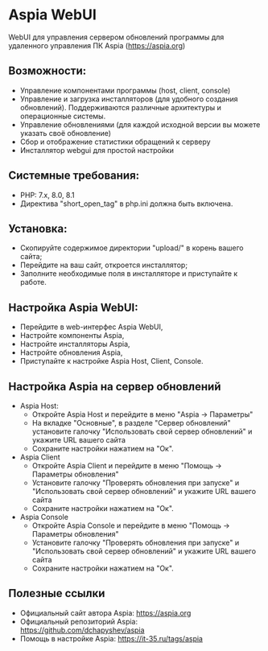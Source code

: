 # Aspia WebUI
WebUI для управления сервером обновлений программы для удаленного управления ПК Aspia (https://aspia.org)

## Возможности:
* Управление компонентами программы (host, client, console)
* Управление и загрузка инсталляторов (для удобного создания обновлений). Поддерживаются различные архитектуры и операционные системы.
* Управление обновлениями (для каждой исходной версии вы можете указать своё обновление)
* Сбор и отображение статистики обращений к серверу
* Инсталлятор webgui для простой настройки

## Системные требования:
* PHP: 7.x, 8.0, 8.1
* Директива "short_open_tag" в php.ini должна быть включена.

## Установка:
* Скопируйте содержимое директории "upload/" в корень вашего сайта;
* Перейдите на ваш сайт, откроется инсталлятор;
* Заполните необходимые поля в инсталляторе и приступайте к работе.

## Настройка Aspia WebUI:
* Перейдите в web-интерфес Aspia WebUI,
* Настройте компоненты Aspia,
* Настройте инсталляторы Aspia,
* Настройте обновления Aspia,
* Приступайте к настройке Aspia Host, Client, Console.

## Настройка Aspia на сервер обновлений
* Aspia Host:
  * Откройте Aspia Host и перейдите в меню "Aspia -> Параметры"
  * На вкладке "Основные", в разделе "Сервер обновлений" установите галочку "Использовать свой сервер обновлений" и укажите URL вашего сайта
  * Сохраните настройки нажатием на "Ок".
* Aspia Client
  * Откройте Aspia Client и перейдите в меню "Помощь -> Параметры обновления"
  * Установите галочку "Проверять обновления при запуске" и "Использовать свой сервер обновлений" и укажите URL вашего сайта
  * Сохраните настройки нажатием на "Ок".
* Aspia Console
  * Откройте Aspia Console и перейдите в меню "Помощь -> Параметры обновления"
  * Установите галочку "Проверять обновления при запуске" и "Использовать свой сервер обновлений" и укажите URL вашего сайта
  * Сохраните настройки нажатием на "Ок".

## Полезные ссылки
* Официальный сайт автора Aspia: https://aspia.org
* Официальный репозиторий Aspia: https://github.com/dchapyshev/aspia
* Помощь в настройке Aspia: https://it-35.ru/tags/aspia